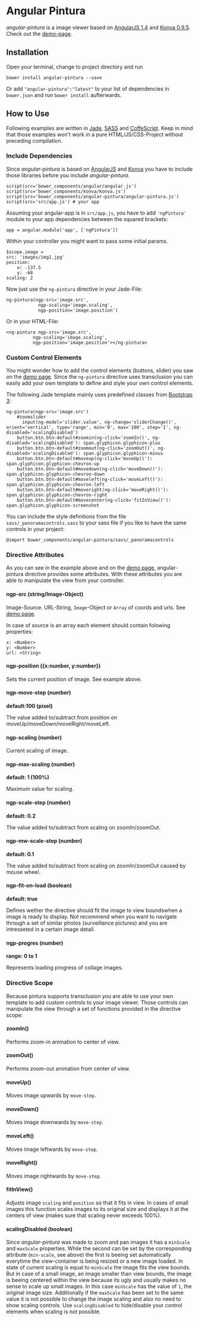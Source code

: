 # Angular Pintura

*angular-pintura* is a image viewer based on [AngularJS 1.4](https://angularjs.org/) and [Konva 0.9.5](http://konvajs.github.io/). Check out the [demo-page](http://kruschid.github.io/angular-pintura/).
## Installation

Open your terminal, change to project directory and run 

	bower install angular-pintura --save

Or add `"angular-pintura":"latest"` to your list of dependencies in `bower.json` and run `bower install` aufterwards.

  
## How to Use

Following examples are written in [Jade](http://jade-lang.com/), [SASS](http://sass-lang.com/) and [CoffeScript](http://coffeescript.org/). Keep in mind that those examples won't work in a pure HTML/JS/CSS-Project without preceding compilation. 

### Include Dependencies

Since *angular-pintura* is based on [AngularJS](https://angularjs.org/) and [Konva](http://konvajs.github.io/) you have to include those libraries before you include *angular-pintura*.

	script(src='bower_components/angular/angular.js')
	script(src='bower_components/konva/konva.js')
	script(src='bower_components/angular-pintura/angular-pintura.js')
	script(src='src/app.js') # your app

Assuming your angular-app is in `src/app.js`, you have to add `'ngPintura'` module to your app dependencies between the squared brackets:

	app = angular.module('app', ['ngPintura'])

Within your controller you might want to pass some initial params.
	  
	$scope.image =
	src: 'images/img1.jpg'
	position: 
		x: -137.5
		y: -68
	scaling: 2

Now just use the `ng-pintura` directive in your Jade-File:

	ng-pintura(ngp-src='image.src', 
				ngp-scaling='image.scaling',
				ngp-position='image.position')

Or in your HTML-File:
	  
	<ng-pintura ngp-src='image.src', 
	          ngp-scaling='image.scaling',
	          ngp-position='image.position'></ng-pintura>

### Custom Control Elements

You might wonder how to add the control elements (buttons, slider) you saw on the [demo page](http://kruschid.github.io/angular-pintura/). Since the `ng-pintura` directive uses transclusion you can easily add your own template to define and style your own control elements. 

The following Jade template mainly uses predefined classes from [Bootstrap 3](http://getbootstrap.com/):

	ng-pintura(ngp-src='image.src')
		#zoomslider
		  input(ng-model='slider.value', ng-change='sliderChange()', orient='vertical', type='range', min='0', max='100', step='1', ng-disabled='scalingDisabled')
		button.btn.btn-default#zoomin(ng-click='zoomIn()', ng-disabled='scalingDisabled'): span.glyphicon.glyphicon-plus
		button.btn.btn-default#zoomout(ng-click='zoomOut()', ng-disabled='scalingDisabled'): span.glyphicon.glyphicon-minus
		button.btn.btn-default#moveup(ng-click='moveUp()'): span.glyphicon.glyphicon-chevron-up
		button.btn.btn-default#movedown(ng-click='moveDown()'): span.glyphicon.glyphicon-chevron-down
		button.btn.btn-default#moveleft(ng-click='moveLeft()'): span.glyphicon.glyphicon-chevron-left
		button.btn.btn-default#moveright(ng-click='moveRight()'): span.glyphicon.glyphicon-chevron-right
		button.btn.btn-default#movecenter(ng-click='fitInView()'): span.glyphicon.glyphicon-screenshot

You can include the style definitions from the file `sass/_panoramacontrols.sass` to your sass file if you like to have the same controls in your project:

	@import bower_components/angular-pintura/sass/_panoramacontrols

### Directive Attributes

As you can see in the example above and on the [demo page](http://kruschid.github.io/angular-pintura/), angular-pintura directive provides some attributes. With these attributes you are able to manipulate the view from your controller.

#### ngp-src (string/Image-Object)
Image-Source. URL-String, `Image`-Object or `Array` of coords and urls. See [demo page](http://kruschid.github.io/angular-pintura/).

In case of source is an array each element should contain folowing properties:

	x: <Number>
	y: <Number>
	url: <String>

#### ngp-position ({x:number, y:number})
Sets the current position of image. See example above.

#### ngp-move-step (number)
**default:100 (pixel)**

The value added to/subtract from position on moveUp/moveDown/moveRight/moveLeft.

#### ngp-scaling (number)
Current scaling of image.

#### ngp-max-scaling (number)
**default: 1 (100%)**

Maximum value for scaling.  

#### ngp-scale-step (number)
**default: 0.2**

The value added to/subtract from scaling on zoomIn/zoomOut.

#### ngp-mw-scale-step (number)
**default: 0.1**

The value added to/subtract from scaling on zoomIn/zoomOut caused by mouse wheel.

#### ngp-fit-on-load (boolean)
**default: true**

Defines wether the directive should fit the image to view boundswhen a image is ready to display. Not recommend when you want to navigate through a set of similar photos (surveillance pictures) and you are intresseted in a certain image detail. 

#### ngp-progres (number)
**range: 0 to 1**

Represents loading progress of collage images.

### Directive Scope

Because pintura supports transclusion you are able to use your own template to add custom controls to your image viewer. Those controls can manipulate the view through a set of functions provided in the directive scope:

#### zoomIn()
Performs zoom-in animation to center of view.

#### zoomOut()
Performs zoom-out animation from center of view.

#### moveUp()
Moves image upwards by `move-step`.

#### moveDown()
Moves image downwards by `move-step`.

#### moveLeft()
Moves image leftwards by `move-step`.

#### moveRight()
Moves image rightwards by `move-step`.

#### fitInView()
Adjusts image `scaling` and `position` so that it fits in view. In cases of small images this function scales images to its original size and displays it at the centers of view (makes sure that scaling never exceeds 100%).

#### scalingDisabled (boolean)
Since *angular-pintura* was made to zoom and pan images it has a `minScale` and `maxScale` properties. While the second can be set by the corresponding attribute (`min-scale`, see above) the first is beeing set automatically everytime the view-container is being resized or a new image loaded. In state of current scaling is equal to `minScale` the image fits the view bounds. But in case of a small image, an image smaller than view bounds, the image is beeing centered within the view because its ugly and usually makes no sense to scale up small images. In this case `minScale` has the value of `1`, the original image size. Additionally if the `maxScale` has been set to the same value it is not possible to change the image scaling and also no need to show scaling controls. Use `scalingDisabled` to hide/disable your control elements when scaling is not possible.